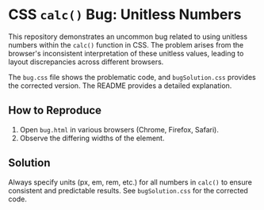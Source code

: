 # CSS `calc()` Bug: Unitless Numbers

This repository demonstrates an uncommon bug related to using unitless numbers within the `calc()` function in CSS.  The problem arises from the browser's inconsistent interpretation of these unitless values, leading to layout discrepancies across different browsers. 

The `bug.css` file shows the problematic code, and `bugSolution.css` provides the corrected version.  The README provides a detailed explanation.

## How to Reproduce

1. Open `bug.html` in various browsers (Chrome, Firefox, Safari).
2. Observe the differing widths of the element.

## Solution

Always specify units (px, em, rem, etc.) for all numbers in `calc()` to ensure consistent and predictable results. See `bugSolution.css` for the corrected code.